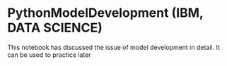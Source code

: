 # PythonModelDevelopment (IBM, DATA SCIENCE)
This notebook has discussed the issue of model development in detail. It can be used to practice later
